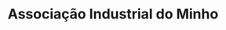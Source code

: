 ---
title: Associação Industrial do Minho
category: Parcerias
imagem_image_path: images/dynamic/W1siZnUiLCJodHRwczovL2FkYWdhd2ViLnMzLmFtYXpvbmF/aiminhoe9ba.png?sha=766e48bec65fab0f
link: http://www.aiminho.pt/
text: A AIMinho - Associação Empresarial é uma associação regional multisectorial. Criada em 1975, é hoje uma das principais associações empresariais do país, tendo uma forte afirmação no movimento associativo. A AIMinho tem como Missão estimular a iniciativa privada, atuando como agente facilitador da atividade empresarial, promovendo o desenvolvimento da economia de mercado, a criação de riqueza e uma melhor prestação de serviços à comunidade em todos os aspetos socioeconómicos da atividade empresarial.
---